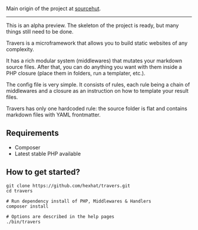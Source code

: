 Main origin of the project at [sourcehut](https://git.sr.ht/~hexhat/travers).

---

This is an alpha preview. The skeleton of the project is ready, but many things still need to be done.

Travers is a microframework that allows you to build static websites of any complexity.

It has a rich modular system (middlewares) that mutates your markdown source files. After that, you can do anything you want with them inside a PHP closure (place them in folders, run a templater, etc.).

The config file is very simple. It consists of rules, each rule being a chain of middlewares and a closure as an instruction on how to template your result files.

Travers has only one hardcoded rule: the source folder is flat and contains markdown files with YAML frontmatter.

## Requirements
- Composer
- Latest stable PHP available


## How to get started?
```shell
git clone https://github.com/hexhat/travers.git
cd travers

# Run dependency install of PHP, Middlewares & Handlers
composer install

# Options are described in the help pages
./bin/travers
```
